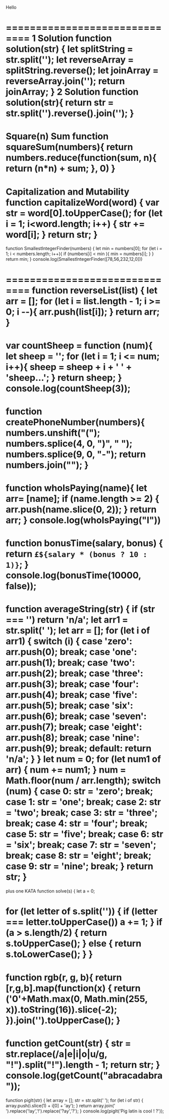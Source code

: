 Hello

==============================
1 Solution
function solution(str) {
let splitString = str.split('');
let reverseArray = splitString.reverse();
let joinArray = reverseArray.join('');
return joinArray;
}
2 Solution
function solution(str){
return str = str.split('').reverse().join('');
}
=============================
Square(n) Sum
function squareSum(numbers){
return numbers.reduce(function(sum, n){
return (n*n) + sum;
}, 0)
}
==============================
Capitalization and Mutability
function capitalizeWord(word) {
var str = word[0].toUpperCase();
for (let i = 1; i<word.length; i++) {
str += word[i];
}
return str;
}
==============================
function SmallestIntegerFinder(numbers) {
let min = numbers[0];
for (let i = 1; i < numbers.length; i++){
if (numbers[i] < min ){
min = numbers[i];
}
}
return min;
}
console.log(SmallestIntegerFinder([78,56,232,12,0]))

==============================
function reverseList(list) {
let arr = [];
for (let i = list.length - 1; i >= 0; i --){
arr.push(list[i]);
}
return arr;
}
==============================
var countSheep = function (num){
let sheep = '';
for (let i = 1; i <= num; i++){
sheep = sheep + i + ' ' + 'sheep...';
}
return sheep;
}
console.log(countSheep(3));
==============================
function createPhoneNumber(numbers){
numbers.unshift("(");
numbers.splice(4, 0, ")", " ");
numbers.splice(9, 0, "-");
return numbers.join("");
}
==============================
function whoIsPaying(name){
let arr= [name];
if (name.length >= 2) {
arr.push(name.slice(0, 2));
}
return arr;
}
console.log(whoIsPaying("I"))
==============================
function bonusTime(salary, bonus) {
return `£${salary * (bonus ? 10 : 1)}`;
}
console.log(bonusTime(10000, false));
==================================
function averageString(str) {
if (str === '') return 'n/a';
let arr1 = str.split(' ');
let arr = [];
for (let i of arr1) {
switch (i) {
case 'zero':
arr.push(0);
break;
case 'one':
arr.push(1);
break;
case 'two':
arr.push(2);
break;
case 'three':
arr.push(3);
break;
case 'four':
arr.push(4);
break;
case 'five':
arr.push(5);
break;
case 'six':
arr.push(6);
break;
case 'seven':
arr.push(7);
break;
case 'eight':
arr.push(8);
break;
case 'nine':
arr.push(9);
break;
default: return 'n/a';
}
}
let num = 0;
for (let num1 of arr) {
num += num1;
}
num = Math.floor(num / arr.length);
switch (num) {
case 0:
str = 'zero';
break;
case 1:
str = 'one';
break;
case 2:
str = 'two';
break;
case 3:
str = 'three';
break;
case 4:
str = 'four';
break;
case 5:
str = 'five';
break;
case 6:
str = 'six';
break;
case 7:
str = 'seven';
break;
case 8:
str = 'eight';
break;
case 9:
str = 'nine';
break;
}
return str;
}
=====================
plus one KATA
function solve(s) {
let a = 0;

for (let letter of s.split('')) {
if (letter === letter.toUpperCase()) a += 1;
}
if (a > s.length/2) {
return s.toUpperCase();
} else {
return s.toLowerCase();
}
}
==========================

function rgb(r, g, b){
return [r,g,b].map(function(x) {
return ('0'+Math.max(0, Math.min(255, x)).toString(16)).slice(-2);
}).join('').toUpperCase();
}
============================
function getCount(str) {
str = str.replace(/a|e|i|o|u/g, "!").split("!").length - 1;
return str;
}
console.log(getCount("abracadabra"));
=======================================
function pigIt(str) {
let array = [];
str = str.split(' ');
for (let i of str) {
array.push(i.slice(1) + i[0] + 'ay');
}
return array.join(' ').replace('!ay','!').replace('?ay','?');
}
console.log(pigIt('Pig latin is cool ! ?'));